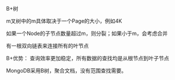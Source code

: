 B+树

m叉树中的m具体取决于一个Page的大小，例如4K

如果一个Node的子节点数量超过m，则分裂；如果小于m，会考虑合并

有一根双向链表来连接所有的叶节点

B+优势：
查询效率更加稳定，所有数据的查找均是从根节点到叶子节点

MongoDB采用B树，聚合文档，没有范围查找需要。